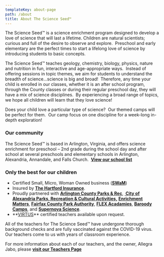 ```yaml
---
templateKey: about-page
path: /about
title: About The Science Seed™
---
```

The Science Seed™ is a science enrichment program designed to develop a love of science that will last a lifetime. Children are natural scientists; curious and full of the desire to observe and explore.  Preschool and early elementary are the perfect times to start a lifelong love of science by introducing students to basic concepts.

The Science Seed™ teaches geology, chemistry, biology, physics, nature and nutrition in fun, interactive and age-appropriate ways.  Instead of offering sessions in topic themes, we aim for students to understand the breadth of science…science is big and broad!  Therefore, any time your child is enrolled in our classes, whether it is an after school program, through the County classes or during their regular preschool day, they will have a mix of science disciplines.  By experiencing a broad range of topics, we hope all children will learn that they love science!

Does your child love a particular type of science?  Our themed camps will be perfect for them.  Our camp focus on one discipline for a week-long in-depth exploration!

### Our community

The Science Seed™ is based in Arlington, Virginia, and offers science enrichment for preschool – 2nd grade during the school day and after school at several preschools and elementary schools in Arlington, Alexandria, Annandale, and Falls Church.  **[View our school list](/programs-rates "Take A Class")**

### Only the best for our children

* Certified Small, Micro, Woman Owned business (**[SWaM](https://www.sbsd.virginia.gov/certification-division/swam/)**)
* Insured by **[The Hartford Insurance](https://www.thehartford.com/)**.
* Proudly partnered with **[Arlington County Parks & Rec](https://parks.arlingtonva.us/)**, **[ City of Alexandria Parks, Recreation & Cultural Activities,](https://www.alexandriava.gov/Recreation)** **[Enrichment Matters](https://enrichmentmatters.com/)**, **[Fairfax County Park Authority](https://www.fairfaxcounty.gov/parks/)**, **[FLEX Acadamies](https://flexacademies.com/)**, **[Baroody Camps](https://www.baroodycamps.com/home)**, and **[Supernova Science](https://supernovascience.com/)**.
* **[VIRTUS](https://www.virtusonline.org/virtus/index.cfm?)** certified teachers available upon request.

All of the teachers for The Science Seed™ have undergone thorough background checks and are fully vaccinated against the COVID-19 virus.  Our teachers come to us with years of classroom experience.

For more information about each of our teachers, and the owner, Allegra Jabo, please **[visit our Teachers Page](/products/)**